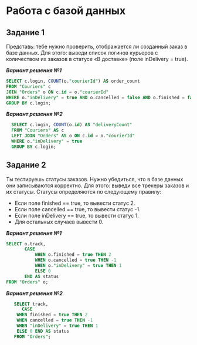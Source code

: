 # Работа с базой данных

## Задание 1
Представь: тебе нужно проверить, отображается ли созданный заказ в базе данных.
Для этого: выведи список логинов курьеров с количеством их заказов в статусе «В доставке» (поле inDelivery = true). 

***Вариант решения №1***
```sql
SELECT c.login, COUNT(o."courierId") AS order_count
FROM "Couriers" c
JOIN "Orders" o ON c.id = o."courierId"
WHERE o."inDelivery" = true AND o.cancelled = false AND o.finished = false
GROUP BY c.login;
```
***Вариант решения №2***
```sql
  SELECT c.login, COUNT(o.id) AS "deliveryCount" 
  FROM "Couriers" AS c 
  LEFT JOIN "Orders" AS o ON c.id = o."courierId" 
  WHERE o."inDelivery" = true 
  GROUP BY c.login;
```

## Задание 2
Ты тестируешь статусы заказов. Нужно убедиться, что в базе данных они записываются корректно.
Для этого: выведи все трекеры заказов и их статусы. 
Статусы определяются по следующему правилу:
- Если поле finished == true, то вывести статус 2.
- Если поле canсelled == true, то вывести статус -1.
- Если поле inDelivery == true, то вывести статус 1.
- Для остальных случаев вывести 0.

***Вариант решения №1***
```sql
SELECT o.track,
       CASE
           WHEN o.finished = true THEN 2
           WHEN o.cancelled = true THEN -1
           WHEN o."inDelivery" = true THEN 1
           ELSE 0
       END AS status
FROM "Orders" o;
```
***Вариант решения №2***
```sql
   SELECT track, 
      CASE 
    WHEN finished = true THEN 2 
    WHEN cancelled = true THEN -1 
    WHEN "inDelivery" = true THEN 1 
    ELSE 0 END AS status 
   FROM "Orders";
   ```